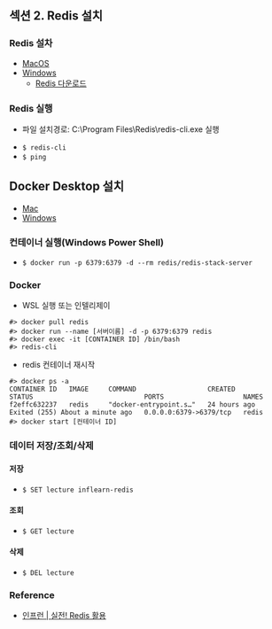 ## 섹션 2. Redis 설치

### Redis 설차
- [MacOS](https://redis.io/docs/install/install-redis/install-redis-on-mac-os/)
- [Windows](https://redis.io/docs/install/install-redis/install-redis-on-windows/)
    - [Redis 다운로드](https://github.com/microsoftarchive/redis/releases)
### Redis 실행
- 파일 설치경로: C:\Program Files\Redis\redis-cli.exe 실행
* `$ redis-cli`
* `$ ping`

## Docker Desktop 설치
- [Mac](https://docs.docker.com/desktop/install/mac-install/)
- [Windows](https://docs.docker.com/desktop/install/windows-install/)

### 컨테이너 실행(Windows Power Shell)
* `$ docker run -p 6379:6379 -d --rm redis/redis-stack-server`

### Docker
- WSL 실행 또는 인텔리제이
``` commend
#> docker pull redis
#> docker run --name [서버이름] -d -p 6379:6379 redis
#> docker exec -it [CONTAINER ID] /bin/bash
#> redis-cli
```
- redis 컨테이너 재시작
``` commend
#> docker ps -a
CONTAINER ID   IMAGE     COMMAND                  CREATED        STATUS                            PORTS                    NAMES
f2effc632237   redis     "docker-entrypoint.s…"   24 hours ago   Exited (255) About a minute ago   0.0.0.0:6379->6379/tcp   redis
#> docker start [컨테이너 ID]
```

### 데이터 저장/조회/삭제
#### 저장
* `$ SET lecture inflearn-redis`
#### 조회
* `$ GET lecture`
#### 삭제
* `$ DEL lecture`

### Reference
- [인프런 | 실전! Redis 활용](https://inf.run/7ctks)